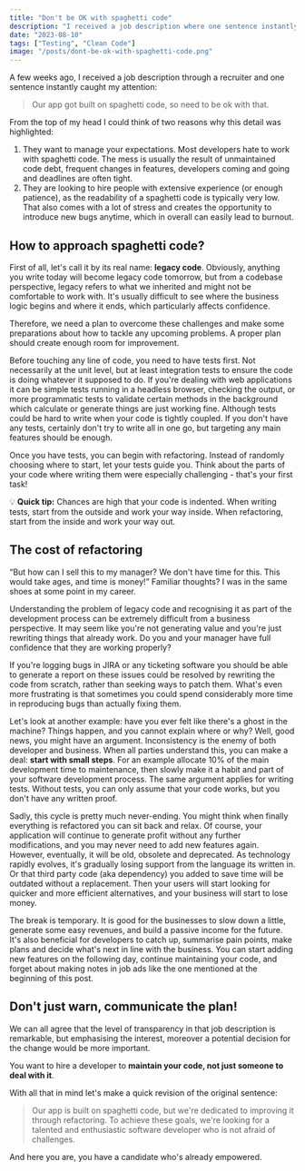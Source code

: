 ```yaml
---
title: "Don't be OK with spaghetti code"
description: "I received a job description where one sentence instantly caught my attention. That inspired me to share my thoughts about code debt and igniting a culture of code improvement."
date: "2023-08-10"
tags: ["Testing", "Clean Code"]
image: "/posts/dont-be-ok-with-spaghetti-code.png"
---
```

A few weeks ago, I received a job description through a recruiter and one sentence instantly caught my attention:

> Our app got built on spaghetti code, so need to be ok with that.

From the top of my head I could think of two reasons why this detail was highlighted:

1. They want to manage your expectations. Most developers hate to work with spaghetti code. The mess is usually the result of unmaintained code debt, frequent changes in features, developers coming and going and deadlines are often tight.
2. They are looking to hire people with extensive experience (or enough patience), as the readability of a spaghetti code is typically very low. That also comes with a lot of stress and creates the opportunity to introduce new bugs anytime, which in overall can easily lead to burnout.

## How to approach spaghetti code?

First of all, let's call it by its real name: **legacy code**. Obviously, anything you write today will become legacy code tomorrow, but from a codebase perspective, legacy refers to what we inherited and might not be comfortable to work with. It's usually difficult to see where the business logic begins and where it ends, which particularly affects confidence.

Therefore, we need a plan to overcome these challenges and make some preparations about how to tackle any upcoming problems. A proper plan should create enough room for improvement.

Before touching any line of code, you need to have tests first. Not necessarily at the unit level, but at least integration tests to ensure the code is doing whatever it supposed to do. If you're dealing with web applications it can be simple tests running in a headless browser, checking the output, or more programmatic tests to validate certain methods in the background which calculate or generate things are just working fine. Although tests could be hard to write when your code is tightly coupled. If you don't have any tests, certainly don't try to write all in one go, but targeting any main features should be enough.

Once you have tests, you can begin with refactoring. Instead of randomly choosing where to start, let your tests guide you. Think about the parts of your code where writing them were especially challenging - that's your first task!

<aside>
💡 <strong>Quick tip:</strong> Chances are high that your code is indented. When writing tests, start from the outside and work your way inside. When refactoring, start from the inside and work your way out.
</aside>

## The cost of refactoring

“But how can I sell this to my manager? We don't have time for this. This would take ages, and time is money!” Familiar thoughts? I was in the same shoes at some point in my career.

Understanding the problem of legacy code and recognising it as part of the development process can be extremely difficult from a business perspective. It may seem like you're not generating value and you're just rewriting things that already work. Do you and your manager have full confidence that they are working properly?

If you're logging bugs in JIRA or any ticketing software you should be able to generate a report on these issues could be resolved by rewriting the code from scratch, rather than seeking ways to patch them. What's even more frustrating is that sometimes you could spend considerably more time in reproducing bugs than actually fixing them.

Let's look at another example: have you ever felt like there's a ghost in the machine? Things happen, and you cannot explain where or why? Well, good news, you might have an argument. Inconsistency is the enemy of both developer and business. When all parties understand this, you can make a deal: **start with small steps**. For an example allocate 10% of the main development time to maintenance, then slowly make it a habit and part of your software development process. The same argument applies for writing tests. Without tests, you can only assume that your code works, but you don't have any written proof.

Sadly, this cycle is pretty much never-ending. You might think when finally everything is refactored you can sit back and relax. Of course, your application will continue to generate profit without any further modifications, and you may never need to add new features again. However, eventually, it will be old, obsolete and deprecated. As technology rapidly evolves, it's gradually losing support from the language its written in. Or that third party code (aka dependency) you added to save time will be outdated without a replacement. Then your users will start looking for quicker and more efficient alternatives, and your business will start to lose money.

The break is temporary. It is good for the businesses to slow down a little, generate some easy revenues, and build a passive income for the future. It's also beneficial for developers to catch up, summarise pain points, make plans and decide what's next in line with the business. You can start adding new features on the following day, continue maintaining your code, and forget about making notes in job ads like the one mentioned at the beginning of this post.

## Don't just warn, communicate the plan!

We can all agree that the level of transparency in that job description is remarkable, but emphasising the interest, moreover a potential decision for the change would be more important.

You want to hire a developer to **maintain your code, not just someone to deal with it**.

With all that in mind let's make a quick revision of the original sentence:

> Our app is built on spaghetti code, but we're dedicated to improving it through refactoring. To achieve these goals, we're looking for a talented and enthusiastic software developer who is not afraid of challenges.

And here you are, you have a candidate who's already empowered.